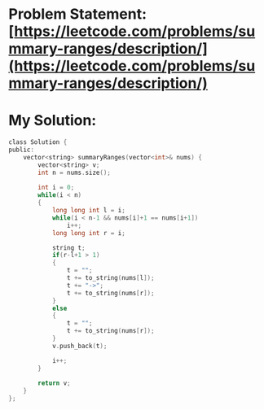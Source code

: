 # Problem Statement: [https://leetcode.com/problems/summary-ranges/description/](https://leetcode.com/problems/summary-ranges/description/)
# My Solution: 
```c
class Solution {
public:
    vector<string> summaryRanges(vector<int>& nums) {
        vector<string> v;
        int n = nums.size();
        
        int i = 0;
        while(i < n)
        {
            long long int l = i;
            while(i < n-1 && nums[i]+1 == nums[i+1])
                i++;
            long long int r = i;

            string t;
            if(r-l+1 > 1)
            {
                t = "";
                t += to_string(nums[l]);
                t += "->";
                t += to_string(nums[r]);
            }
            else 
            {
                t = "";
                t += to_string(nums[r]);
            }
            v.push_back(t);

            i++;
        }
        
        return v;
    }
};
```
